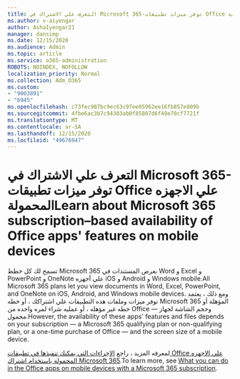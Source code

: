 ```yaml
---
title: التعرف علي الاشتراك في Microsoft 365-توفر ميزات تطبيقات Office علي الاجهزه المحمولة
ms.author: v-aiyengar
author: AshaIyengar21
manager: dansimp
ms.date: 12/15/2020
ms.audience: Admin
ms.topic: article
ms.service: o365-administration
ROBOTS: NOINDEX, NOFOLLOW
localization_priority: Normal
ms.collection: Adm_O365
ms.custom:
- "9003891"
- "6945"
ms.openlocfilehash: c73fec987bc9ec63c97ee05962ee16fb857e809b
ms.sourcegitcommit: 4fbe6ac3b7c94303ab0f85807d6f49e70cf7721f
ms.translationtype: MT
ms.contentlocale: ar-SA
ms.lasthandoff: 12/15/2020
ms.locfileid: "49676947"
---
```

# <a name="learn-about-microsoft-365-subscriptionbased-availability-of-office-apps-features-on-mobile-devices"></a><span data-ttu-id="a831c-102">التعرف علي الاشتراك في Microsoft 365-توفر ميزات تطبيقات Office علي الاجهزه المحمولة</span><span class="sxs-lookup"><span data-stu-id="a831c-102">Learn about Microsoft 365 subscription–based availability of Office apps' features on mobile devices</span></span>

<span data-ttu-id="a831c-103">تسمح لك كل خطط Microsoft 365 بعرض المستندات في Word و Excel و PowerPoint و OneNote علي أجهزه iOS و Android و Windows mobile.</span><span class="sxs-lookup"><span data-stu-id="a831c-103">All Microsoft 365 plans let you view documents in Word, Excel, PowerPoint, and OneNote on iOS, Android, and Windows mobile devices.</span></span> <span data-ttu-id="a831c-104">ومع ذلك ، يعتمد توفر ميزات وملفات هذه التطبيقات علي اشتراكك ، أو خطه Microsoft 365 المؤهلة أو خطه غير مؤهله ، أو عمليه شراء لمره واحده من Office — وحجم الشاشة لجهاز محمول.</span><span class="sxs-lookup"><span data-stu-id="a831c-104">However, the availability of these apps' features and files depends on your subscription — a Microsoft 365 qualifying plan or non-qualifying plan, or a one-time purchase of Office — and the screen size of a mobile device.</span></span>

<span data-ttu-id="a831c-105">لمعرفه المزيد ، راجع [الإجراءات التي يمكنك تنفيذها في تطبيقات Office علي الاجهزه المحمولة باستخدام اشتراك Microsoft 365](https://go.microsoft.com/fwlink/?linkid=2135575).</span><span class="sxs-lookup"><span data-stu-id="a831c-105">To learn more, see [What you can do in the Office apps on mobile devices with a Microsoft 365 subscription](https://go.microsoft.com/fwlink/?linkid=2135575).</span></span> 